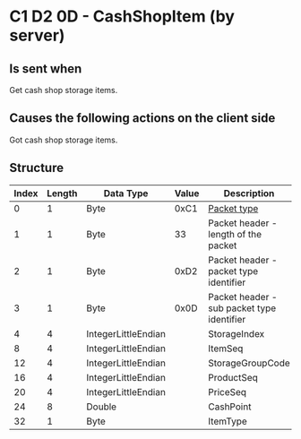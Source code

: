 # C1 D2 0D - CashShopItem (by server)

## Is sent when

Get cash shop storage items.

## Causes the following actions on the client side

Got cash shop storage items.

## Structure

| Index | Length | Data Type | Value | Description |
|-------|--------|-----------|-------|-------------|
| 0 | 1 |   Byte   | 0xC1  | [Packet type](PacketTypes.md) |
| 1 | 1 |    Byte   |   33   | Packet header - length of the packet |
| 2 | 1 |    Byte   | 0xD2  | Packet header - packet type identifier |
| 3 | 1 |    Byte   | 0x0D  | Packet header - sub packet type identifier |
| 4 | 4 | IntegerLittleEndian |  | StorageIndex |
| 8 | 4 | IntegerLittleEndian |  | ItemSeq |
| 12 | 4 | IntegerLittleEndian |  | StorageGroupCode |
| 16 | 4 | IntegerLittleEndian |  | ProductSeq |
| 20 | 4 | IntegerLittleEndian |  | PriceSeq |
| 24 | 8 | Double |  | CashPoint |
| 32 | 1 | Byte |  | ItemType |